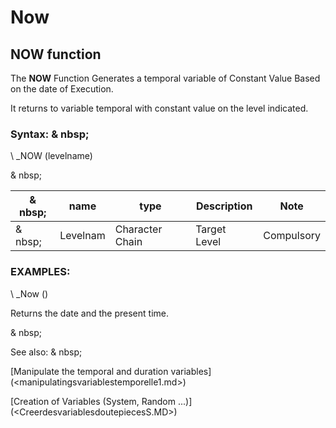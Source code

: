 # Now

## NOW function

The **NOW** Function Generates a temporal variable of Constant Value Based on the date of Execution.

It returns to variable temporal with constant value on the level indicated.

### Syntax: & nbsp;

\ _NOW (levelname)

& nbsp;

| & nbsp; | **name** | **type** | **Description** | **Note** |
| --- | --- | --- | --- | --- |
| & nbsp; | Levelnam | Character Chain | Target Level | Compulsory |

### EXAMPLES:

\ _Now ()

Returns the date and the present time.

& nbsp;

See also: & nbsp;

[Manipulate the temporal and duration variables] (<manipulatingsvariablestemporelle1.md>)

[Creation of Variables (System, Random ...)] (<CreerdesvariablesdoutepiecesS.MD>)